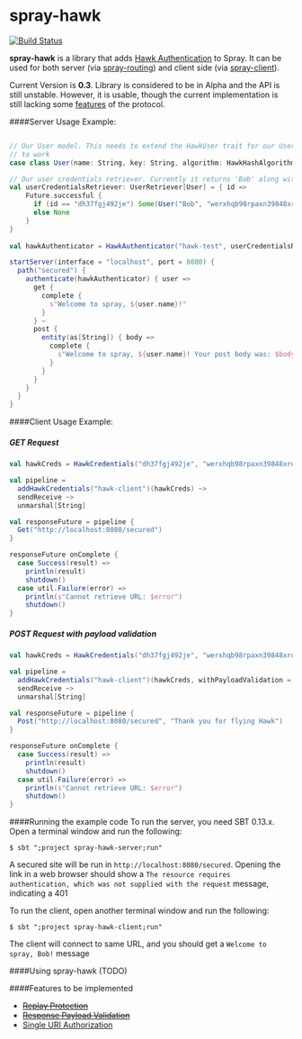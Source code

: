spray-hawk
==========
[![Build Status](https://travis-ci.org/ryanbrozo/spray-hawk.svg)](https://travis-ci.org/ryanbrozo/spray-hawk)

**spray-hawk** is a library that adds [Hawk Authentication](https://github.com/hueniverse/hawk) to Spray. It can be used for both server (via [spray-routing](http://spray.io/documentation/1.2.2/spray-routing/)) and client side (via [spray-client](http://spray.io/documentation/1.2.2/spray-client/)).

Current Version is **0.3**. Library is considered to be in Alpha and the API is still unstable. However, it is usable, though the current implementation is still lacking some [features](https://github.com/ryanbrozo/spray-hawk#features-to-be-implemented) of the protocol.

####Server Usage Example:
``` scala

// Our User model. This needs to extend the HawkUser trait for our UserCredentialsRetriever
// to work
case class User(name: String, key: String, algorithm: HawkHashAlgorithms) extends HawkUser

// Our user credentials retriever. Currently it returns 'Bob' along with his hawk credentials
val userCredentialsRetriever: UserRetriever[User] = { id =>
    Future.successful {
      if (id == "dh37fgj492je") Some(User("Bob", "werxhqb98rpaxn39848xrunpaw3489ruxnpa98w4rxn", HawkSHA256))
      else None
    }
}
  
val hawkAuthenticator = HawkAuthenticator("hawk-test", userCredentialsRetriever)

startServer(interface = "localhost", port = 8080) {
  path("secured") {
    authenticate(hawkAuthenticator) { user =>
      get {
        complete {
          s"Welcome to spray, ${user.name}!"
        }
      } ~
      post {
        entity(as[String]) { body =>
          complete {
            s"Welcome to spray, ${user.name}! Your post body was: $body"
          }
        }
      }
    }
  }
}
```
####Client Usage Example:

##### GET Request
``` scala
val hawkCreds = HawkCredentials("dh37fgj492je", "werxhqb98rpaxn39848xrunpaw3489ruxnpa98w4rxn", HawkSHA256)

val pipeline =
  addHawkCredentials("hawk-client")(hawkCreds) ~>
  sendReceive ~>
  unmarshal[String]

val responseFuture = pipeline {
  Get("http://localhost:8080/secured")
}

responseFuture onComplete {
  case Success(result) =>
    println(result)
    shutdown()
  case util.Failure(error) =>
    println(s"Cannot retrieve URL: $error")
    shutdown()
}
```

##### POST Request with payload validation
``` scala
val hawkCreds = HawkCredentials("dh37fgj492je", "werxhqb98rpaxn39848xrunpaw3489ruxnpa98w4rxn", HawkSHA256)

val pipeline =
  addHawkCredentials("hawk-client")(hawkCreds, withPayloadValidation = true) ~>
  sendReceive ~>
  unmarshal[String]

val responseFuture = pipeline {
  Post("http://localhost:8080/secured", "Thank you for flying Hawk")
}

responseFuture onComplete {
  case Success(result) =>
    println(result)
    shutdown()
  case util.Failure(error) =>
    println(s"Cannot retrieve URL: $error")
    shutdown()
}
```

####Running the example code
To run the server, you need SBT 0.13.x. Open a terminal window and run the following:
```
$ sbt ";project spray-hawk-server;run"
```
A secured site will be run in `http://localhost:8080/secured`. Opening the link in a web browser should show a `The resource requires authentication, which was not supplied with the request` message, indicating a 401

To run the client, open another terminal window and run the following:
```
$ sbt ";project spray-hawk-client;run"
```
The client will connect to same URL, and you should get a `Welcome to spray, Bob!` message

####Using spray-hawk
(TODO)

####Features to be implemented
* ~~[Replay Protection](https://github.com/ryanbrozo/spray-hawk/issues/1)~~
* ~~[Response Payload Validation](https://github.com/ryanbrozo/spray-hawk/issues/3)~~
* [Single URI Authorization](https://github.com/ryanbrozo/spray-hawk/issues/4)




